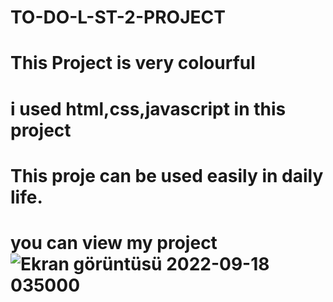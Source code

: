 # TO-DO-L-ST-2-PROJECT
# This Project is very colourful
# i used html,css,javascript in this project
# This proje can be used easily in daily life.
# you can view my project![Ekran görüntüsü 2022-09-18 035000](https://user-images.githubusercontent.com/109352349/190881009-ab5f7809-0ef4-4fc2-8848-ced86bcb1964.png)
